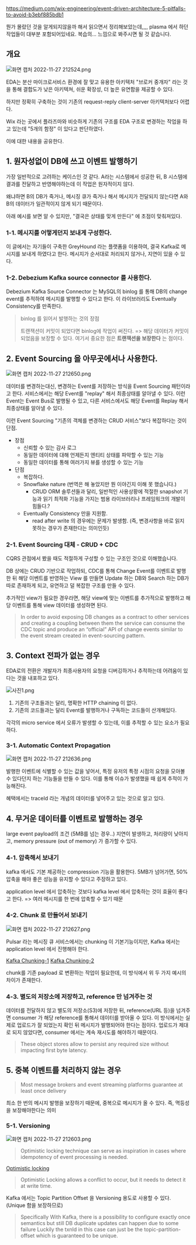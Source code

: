 https://medium.com/wix-engineering/event-driven-architecture-5-pitfalls-to-avoid-b3ebf885bdb1


뭔가 몰랐던 것을 알게되지않을까 해서 읽으면서 정리해보았는데,,,, plasma 에서 하던 작업들이 대부분 포함되어있네요.
복습의... 느낌으로 봐주시면 될 것 같습니다.


## 개요

![화면 캡처 2022-11-27 212524.png](/files/0a710dbd-83f9-1069-8184-b90e3ae10e7d)


EDA는 분산 마이크로서비스 환경에 잘 맞고 유용한 아키텍처
"브로커 중개자" 라는 것을 통해 결합도가 낮은 아키텍쳐, 쉬운 확장성, 더 높은 유연함을 제공할 수 있다.

하지만 정확히 구축하는 것이 기존의 request-reply client-server 아키텍처보다 어렵다.

Wix 라는 곳에서 플라즈마와 비슷하게 기존의 구조를 EDA 구조로 변경하는 작업을 하고 있는데 "5개의 함정" 이 있다고 판단하였다.

이에 대한 내용을 공유한다.

## 1. 원자성없이 DB에 쓰고 이벤트 발행하기

가장 일반적으로 고려하는 케이스인 것 같다.
A라는 시스템에서 성공한 뒤, B 시스템에 결과를 전달하고 반영해야하는데 이 작업은 원자적이지 않다.

왜냐하면 B의 DB가 죽거나, 메시징 큐가 죽거나 해서 메시지가 전달되지 않는다면 A와 B의 데이터가 일관적이지 않게 되기 때문이다.

아래 예시를 보면 알 수 있지만, "결국은 상태를 맞게 만든다" 에 초점이 맞춰져있다.

### 1-1. 메시지를 어떻게던지 보내게 구성한다.

이 글에서는 자기들이 구축한 GreyHound 라는 플랫폼을 이용하여, 결국 Kafka로 메시지를 보내게 하였다고 한다.
메시지가 순서대로 처리되지 않거나, 지연이 있을 수 있다.

### 1-2. Debezium Kafka source connector 를 사용한다.

Debezium Kafka Source Connector 는 MySQL의 binlog 를 통해 DB의 change event를 추적하여 메시지를 발행할 수 있다고 한다.
이 라이브러리도 Eventually Consistency를 만족한다.

> binlog 를 읽어서 발행하는 것의 장점
> 
> 트랜잭션이 커밋이 되었다면 binlog에 작업이 써진다. => 해당 데이터가 커밋이 되었음을 보장할 수 있다.
> 여기서 중요한 점은 **트랜잭션을 보장한다** 는 점이다.

## 2. Event Sourcing 을 아무곳에서나 사용한다.

![화면 캡처 2022-11-27 212650.png](/files/0a710dbd-83f9-1069-8184-b90e3ae00e7c)

데이터를 변경하는대신, 변경하는 Event를 저장하는 방식을 Event Sourcing 패턴이라고 한다.
서비스에서는 해당 Event를 "replay" 해서 최종상태를 알아낼 수 있다.
이런 Event는 Event Bus로 발행될 수 있고, 다른 서비스에서도 해당 Event를 Replay 해서 최종상태를 알아낼 수 있다.

이런 Event Sourcing "기존의 객체를 변경하는 CRUD 서비스"보다 복잡하다는 것이 단점.

- 장점
    - 신뢰할 수 있는 감사 로그
    - 동일한 데이터에 대해 언제든지 엔티티 상태를 파악할 수 있는 기능
    - 동일한 데이터를 통해 여러가지 뷰를 생성할 수 있는 기능
- 단점
    - 복잡하다.
    - Snowflake nature (번역은 해 놓았지만 뭔 이야긴지 이해 못 했습니다.)
        - CRUD ORM 솔루션들과 달리, 일반적인 사용상황에 적절한 snapshot 기능과 읽기 최적화 기능을 가지는 범용 라이브러리나 프레임워크의 개발이 힘들다.?
    - Eventually Consistency 만을 지원함.
        - read after write 의 경우에는 문제가 발생함. (즉, 변경사항을 바로 읽지 못하는 경우가 존재한다는 의미인듯)

### 2-1. Event Sourcing 대체 - CRUD + CDC

CQRS 관점에서 봤을 때도 적절하게 구성할 수 있는 구조인 것으로 이해했습니다.

DB 상에는 CRUD 기반으로 작업하되, CDC를 통해 Change Event를 이벤트로 발행한 뒤 해당 이벤트를 반영하는 View 를 만들면
Update 하는 DB와 Search 하는 DB가 따로 존재하게 되고, 유연하고 덜 복잡한 구조를 만들 수 있다.

추가적인 view가 필요한 경우라면, 해당 view에 맞는 이벤트를 추가적으로 발행하고 해당 이벤트를 통해 view 데이터를 생성하면 된다.

> In order to avoid exposing DB changes as a contract to other services
> and creating a coupling between them
> the service can consume the CDC topic and produce an “official” API of change events similar to the event stream created in event-sourcing pattern.

## 3. Context 전파가 없는 경우

EDA로의 전환은 개발자가 최종사용자의 요청을 디버깅하거나 추적하는데 어려움이 있다는 것을 내포하고 있다.

![사진1.png](/files/0a710dbd-83f9-1069-8184-b90c37520e08)


1. 기존의 구조들과는 달리, 명확한 HTTP chaining 이 없다.
2. 기존의 코드들과는 달리 Event를 발행하거나 구독하는 코드들이 산개해있다.

각각의 micro service 에서 오류가 발생할 수 있는데, 이를 추적할 수 있는 요소가 필요하다.

### 3-1. Automatic Context Propagation

![화면 캡처 2022-11-27 212636.png](/files/0a710dbd-83f9-1069-8184-b90e3ae00e7b)

발행한 이벤트에 식별할 수 있는 값을 넣어서, 특정 유저의 특정 시점의 요청을 모아볼 수 있다던지 하는 기능들을 만들 수 있다.
이를 통해 이슈가 발생했을 때 쉽게 추적이 가능해진다.

혜택에서는 traceId 라는 개념의 데이터를 넣어주고 있는 것으로 알고 있다.

## 4. 무거운 데이터를 이벤트로 발행하는 경우

large event payload의 조건 (5MB를 넘는 경우..)
지연이 발생하고, 처리량이 낮아지고, memory pressure (out of memory) 가 증가할 수 있다.

### 4-1. 압축해서 보내기

kafka 에서도 기본 제공하는 compression 기능을 활용한다.
5MB가 넘어가면, 50% 압축을 해야 좋은 성능을 유지할 수 있다고 주장하고 있다.

application level 에서 압축하는 것보다 kafka level 에서 압축하는 것이 효율이 좋다고 한다.
=> 여러 메시지를 한 번에 압축할 수 있기 때문

### 4-2. Chunk 로 만들어서 보내기

![화면 캡처 2022-11-27 212627.png](/files/0a710dbd-83f9-1069-8184-b90e3ad70e7a)

Pulsar 라는 메시징 큐 서비스에서는 chunking 이 기본기능이지만, Kafka 에서는 application level 에서 진행해야 한다.

[Kafka Chunking-1](https://medium.com/wix-engineering/chunks-producer-consumer-f97a834df00d)
[Kafka Chunking-2](https://medium.com/workday-engineering/large-message-handling-with-kafka-chunking-vs-external-store-33b0fc4ccf14)

chunk를 기존 payload 로 변환하는 작업이 필요한데, 이 방식에서 위 두 가지 예시의 차이가 존재한다.


### 4-3. 별도의 저장소에 저장하고, reference 만 넘겨주는 것

데이터를 전달하지 않고 별도의 저장소(S3)에 저장한 뒤, reference(URL 등)을 넘겨주면 consumer 가 해당 reference를 통해서 데이터를 받아올 수 있다.
이 방식에서는 실제로 업로드가 잘 되었는지 확인 뒤 메시지가 발행되어야 한다는 점이다. 업로드가 제대로 되지 않았다면, consumer 에서는 계속 재시도를 해야하기 때문이다.

> These object stores allow to persist any required size without impacting first byte latency.

## 5. 중복 이벤트를 처리하지 않는 경우

> Most message brokers and event streaming platforms guarantee at least once delivery 

최소 한 번의 메시지 발행을 보장하기 때문에, 중복으로 메시지가 올 수 있다.
즉, 멱등성을 보장해야한다는 의미

### 5-1. Versioning

![화면 캡처 2022-11-27 212603.png](/files/0a710dbd-83f9-1069-8184-b90e3ae20e7e)


> Optimistic locking technique can serve as inspiration in cases where idempotency of event processing is needed. 

[Optimistic locking](https://vladmihalcea.com/optimistic-vs-pessimistic-locking/)
> Optimistic Locking allows a conflict to occur, but it needs to detect it at write time.

Kafka 에서는 Topic Partition Offset 을 Versioning 용도로 사용할 수 있다. (Unique 함을 보장하므로)

> Specifically With Kafka, there is a possibility to configure exactly once semantics
> but still DB duplicate updates can happen due to some failure
> Luckily the txnId in this case can just be the topic-partition-offset which is guaranteed to be unique.